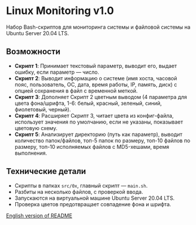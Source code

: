 # Linux Monitoring v1.0

Набор Bash-скриптов для мониторинга системы и файловой системы на Ubuntu Server 20.04 LTS.

## Возможности
- **Скрипт 1**: Принимает текстовый параметр, выводит его, выдает ошибку, если параметр — число.
- **Скрипт 2**: Выводит информацию о системе (имя хоста, часовой пояс, пользователь, ОС, дата, время работы, IP, память, диск) с опцией сохранения в файл с временной меткой.
- **Скрипт 3**: Дополняет Скрипт 2 цветным выводом (4 параметра для цвета фона/шрифта, 1-6: белый, красный, зеленый, синий, фиолетовый, черный).
- **Скрипт 4**: Расширяет Скрипт 3, читает цвета из конфиг-файла, использует значения по умолчанию, если не указаны, показывает цветовую схему.
- **Скрипт 5**: Анализирует директорию (путь как параметр), выводит количество папок/файлов, топ-5 папок по размеру, топ-10 файлов по размеру, топ-10 исполняемых файлов с MD5-хешами, время выполнения.

## Технические детали
- Скрипты в папках `src/0x`, главный скрипт — `main.sh`.
- Разбиты на несколько файлов, с проверкой ввода.
- Запускаются на виртуальной машине Ubuntu Server 20.04 LTS.
- Проверка цветов предотвращает совпадение фона и шрифта.

[English version of README](README.md)